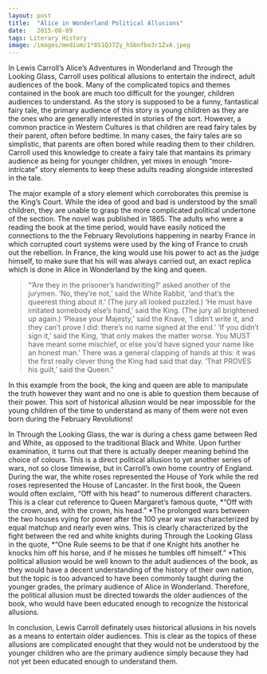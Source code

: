```yaml
---
layout:	post
title:	"Alice in Wonderland Political Allusions"
date:	2015-08-09
tags: Literary History
image: /images/medium/1*8S1QJ7Zy_hSbnfbo3r1ZvA.jpeg
---
```


In Lewis Carroll’s Alice’s Adventures in Wonderland and Through the Looking Glass, Carroll uses political allusions to entertain the indirect, adult audiences of the book. Many of the complicated topics and themes contained in the book are much too difficult for the younger, children audiences to understand. As the story is supposed to be a funny, fantastical fairy tale, the primary audience of this story is young children as they are the ones who are generally interested in stories of the sort. However, a common practice in Western Cultures is that children are read fairy tales by their parent, often before bedtime. In many cases, the fairy tales are so simplistic, that parents are often bored while reading them to their children. Carroll used this knowledge to create a fairy tale that mantains its primary audience as being for younger children, yet mixes in enough “more-intricate” story elements to keep these adults reading alongside interested in the tale.

The major example of a story element which corroborates this premise is the King’s Court. While the idea of good and bad is understood by the small children, they are unable to grasp the more complicated political undertone of the section. The novel was published in 1865. The adults who were a reading the book at the time period, would have easily noticed the connections to the the February Revolutions happening in nearby France in which corrupted court systems were used by the king of France to crush out the rebellion. In France, the king would use his power to act as the judge himself, to make sure that his will was always carried out, an exact replica which is done in Alice in Wonderland by the king and queen.


> “’Are they in the prisoner’s handwriting?’ asked another of the jurymen. ‘No, they’re not,’ said the White Rabbit, ‘and that’s the queerest thing about it.’ (The jury all looked puzzled.) ‘He must have imitated somebody else’s hand,’ said the King. (The jury all brightened up again.) ‘Please your Majesty,’ said the Knave, ‘I didn’t write it, and they can’t prove I did: there’s no name signed at the end.’ ‘If you didn’t sign it,’ said the King, ‘that only makes the matter worse. You MUST have meant some mischief, or else you’d have signed your name like an honest man.’ There was a general clapping of hands at this: it was the first really clever thing the King had said that day. ‘That PROVES his guilt,’ said the Queen.”

In this example from the book, the king and queen are able to manipulate the truth however they want and no one is able to question them because of their power. This sort of historical allusion would be near impossible for the young children of the time to understand as many of them were not even born during the February Revolutions!

In Through the Looking Glass, the war is during a chess game between Red and White, as opposed to the traditional Black and White. Upon further examination, it turns out that there is actually deeper meaning behind the choice of colours. This is a direct political allusion to yet another series of wars, not so close timewise, but in Carroll’s own home country of England. During the war, the white roses represented the House of York while the red roses represented the House of Lancaster. In the first book, the Queen would often exclaim, “Off with his head” to numerous different characters. This is a clear cut reference to Queen Margaret’s famous quote, *“Off with the crown, and, with the crown, his head.” *The prolonged wars between the two houses vying for power after the 100 year war was characterized by equal matchup and nearly even wins. This is clearly characterized by the fight between the red and white knights during Through the Looking Glass in the quote, *“One Rule seems to be that if one Knight hits another he knocks him off his horse, and if he misses he tumbles off himself.” *This political allusion would be well known to the adult audiences of the book, as they would have a decent understanding of the history of their own nation, but the topic is too advanced to have been commonly taught during the younger grades, the primary audience of Alice in Wonderland. Therefore, the political allusion must be directed towards the older audiences of the book, who would have been educated enough to recognize the historical allusions.

In conclusion, Lewis Carroll definately uses historical allusions in his novels as a means to entertain older audiences. This is clear as the topics of these allusions are complicated enought that they would not be understood by the younger children who are the primary audience simply because they had not yet been educated enough to understand them.

  